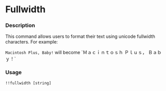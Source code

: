# Fullwidth

### Description

This command allows users to format their text using unicode fullwidth characters. For example:

`Macintosh Plus, Baby!` will become \`Ｍａｃｉｎｔｏｓｈ Ｐｌｕｓ， Ｂａｂｙ！\`

### Usage

```text
!!fullwidth [string]
```

